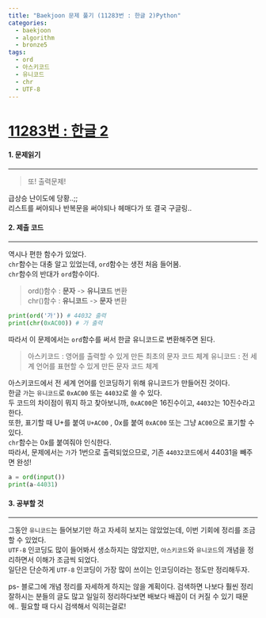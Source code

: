 ```yaml
---
title: "Baekjoon 문제 풀기 (11283번 : 한글 2)Python"
categories:
  - baekjoon
  - algorithm
  - bronze5
tags:
  - ord
  - 아스키코드
  - 유니코드
  - chr
  - UTF-8
---
```



# [11283번 : 한글 2](https://www.acmicpc.net/problem/11283)

#### 1. 문제읽기
---

> 또! 출력문제!  

급상승 난이도에 당황..;;  
리스트를 써야되나 반복문을 써야되나 헤매다가 또 결국 구글링..  

#### 2. 제출 코드 
---

역시나 편한 함수가 있었다.  
`chr`함수는 대충 알고 있었는데, `ord`함수는 생전 처음 들어봄.  
`chr`함수의 반대가 `ord`함수이다.  

> ord()함수 : **문자** -> **유니코드** 변환  
> chr()함수 : **유니코드** -> **문자** 변환  

```python
print(ord('가')) # 44032 출력
print(chr(0xAC00)) # 가 출력
```

따라서 이 문제에서는 `ord`함수를 써서 한글 유니코드로 변환해주면 된다.  

> 아스키코드 :  영어를 출력할 수 있게 만든 최초의 문자 코드 체계
> 유니코드 : 전 세계 언어를 표현할 수 있게 만든 문자 코드 체계

아스키코드에서 전 세계 언어를 인코딩하기 위해 유니코드가 만들어진 것이다.  
한글 `가`는 `유니코드`로 `0xAC00` 또는 `44032`로 쓸 수 있다.  
두 코드의 차이점이 뭐지 하고 찾아보니까, `0xAC00`은 16진수이고, `44032`는 10진수라고 한다.  
또한, 표기할 때 U+를 붙여 `U+AC00` , 0x를 붙여 `0xAC00` 또는 그냥 `AC00`으로 표기할 수 있다.  
`chr`함수는 0x를 붙여줘야 인식한다.  
따라서, 문제에서는 `가`가 1번으로 출력되었으므로, 기존 `44032`코드에서 44031을 빼주면 완성!  

```python
a = ord(input())
print(a-44031)
```


#### 3. 공부할 것
---

그동안 `유니코드`는 들어보기만 하고 자세히 보지는 않았었는데, 이번 기회에 정리를 조금 할 수 있었다.  
`UTF-8` 인코딩도 많이 들어봐서 생소하지는 않았지만, `아스키코드`와 `유니코드`의 개념을 정리하면서 이해가 조금씩 되었다.  
일단은 단순하게 `UTF-8` 인코딩이 가장 많이 쓰이는 인코딩이라는 정도만 정리해두자.  

ps- 블로그에 개념 정리를 자세하게 하지는 않을 계획이다. 검색하면 나보다 훨씬 정리 잘하시는 분들의 글도 많고 일일히 정리하다보면 배보다 배꼽이 더 커질 수 있기 때문에.. 필요할 때 다시 검색해서 익히는걸로!  

